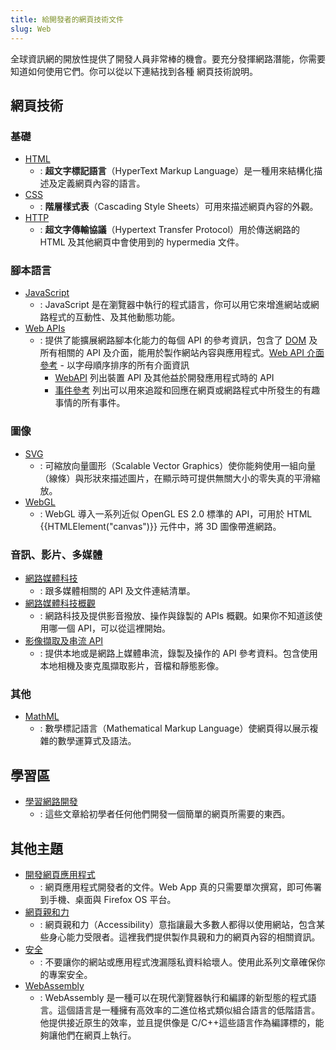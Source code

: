 ```yaml
---
title: 給開發者的網頁技術文件
slug: Web
---
```


全球資訊網的開放性提供了開發人員非常棒的機會。要充分發揮網路潛能，你需要知道如何使用它們。你可以從以下連結找到各種 網頁技術說明。

## 網頁技術

### 基礎

- [HTML](/zh-TW/docs/Web/HTML)
  - : **超文字標記語言**（HyperText Markup Language）是一種用來結構化描述及定義網頁內容的語言。
- [CSS](/zh-TW/docs/Web/CSS)
  - : **階層樣式表**（Cascading Style Sheets）可用來描述網頁內容的外觀。
- [HTTP](/zh-TW/docs/Web/HTTP)
  - : **超文字傳輸協議**（Hypertext Transfer Protocol）用於傳送網路的 HTML 及其他網頁中會使用到的 hypermedia 文件。

### 腳本語言

- [JavaScript](/zh-TW/docs/Web/JavaScript)
  - : JavaScript 是在瀏覽器中執行的程式語言，你可以用它來增進網站或網路程式的互動性、及其他動態功能。
- [Web APIs](/zh-TW/docs/Web/API)
  - : 提供了能擴展網路腳本化能力的每個 API 的參考資訊，包含了 [DOM](/en-US/docs/Web/API/Document_Object_Model) 及所有相關的 API 及介面，能用於製作網站內容與應用程式。[Web API 介面參考](/zh-TW/docs/Web/API) - 以字母順序排序的所有介面資訊
    - [WebAPI](/zh-TW/docs/Web/API) 列出裝置 API 及其他益於開發應用程式時的 API
    - [事件參考](/zh-TW/docs/Web/Events) 列出可以用來追蹤和回應在網頁或網路程式中所發生的有趣事情的所有事件。

### 圖像

- [SVG](/zh-TW/docs/Web/SVG)
  - : 可縮放向量圖形（Scalable Vector Graphics）使你能夠使用一組向量（線條）與形狀來描述圖片，在顯示時可提供無關大小的零失真的平滑縮放。
- [WebGL](/zh-TW/docs/Web/WebGL)
  - : WebGL 導入一系列近似 OpenGL ES 2.0 標準的 API，可用於 HTML {{HTMLElement("canvas")}} 元件中，將 3D 圖像帶進網路。

### 音訊、影片、多媒體

- [網路媒體科技](/zh-TW/docs/Web/Media)
  - : 跟多媒體相關的 API 及文件連結清單。
- [網路媒體科技概觀](/zh-TW/docs/Web/Media/Overview)
  - : 網路科技及提供影音撥放、操作與錄製的 APIs 概觀。如果你不知道該使用哪一個 API，可以從這裡開始。
- [影像擷取及串流 API](/zh-TW/docs/Web/API/Media_Capture_and_Streams_API)
  - : 提供本地或是網路上媒體串流，錄製及操作的 API 參考資料。包含使用本地相機及麥克風擷取影片，音檔和靜態影像。

### 其他

- [MathML](/zh-TW/docs/Web/MathML)
  - : 數學標記語言（Mathematical Markup Language）使網頁得以展示複雜的數學運算式及語法。

## 學習區

- [學習網路開發](/zh-TW/docs/Learn)
  - : 這些文章給初學者任何他們開發一個簡單的網頁所需要的東西。

## 其他主題

- [開發網頁應用程式](/zh-TW/docs/Web/Apps)
  - : 網頁應用程式開發者的文件。Web App 真的只需要單次撰寫，即可佈署到手機、桌面與 Firefox OS 平台。
- [網頁親和力](/zh-TW/docs/Web/Accessibility)
  - : 網頁親和力（Accessibility）意指讓最大多數人都得以使用網站，包含某些身心能力受限者。這裡我們提供製作具親和力的網頁內容的相關資訊。
- [安全](/zh-TW/docs/Web/Security)
  - : 不要讓你的網站或應用程式洩漏隱私資料給壞人。使用此系列文章確保你的專案安全。
- [WebAssembly](/zh-TW/docs/WebAssembly)
  - : WebAssembly 是一種可以在現代瀏覽器執行和編譯的新型態的程式語言。這個語言是一種擁有高效率的二進位格式類似組合語言的低階語言。他提供接近原生的效率，並且提供像是 C/C++這些語言作為編譯標的，能夠讓他們在網頁上執行。
